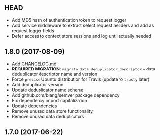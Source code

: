 ## HEAD

- Add MD5 hash of authentication token to request logger
- Add service middleware to extract select request headers and add as request logger fields
- Defer access to context store sessions and log until actually needed

## 1.8.0 (2017-08-09)

- Add CHANGELOG.md
- **REQUIRED MIGRATION**: `migrate_data_deduplicator_descriptor` - data deduplicator descriptor name and version
- Force `precise` Ubuntu distribution for Travis (update to `trusty` later)
- Add deduplicator version
- Update deduplicator name scheme
- Add github.com/blang/semver package dependency
- Fix dependency import capitalization
- Update dependencies
- Remove unused data store functionality
- Remove unused data deduplicators

## 1.7.0 (2017-06-22)
